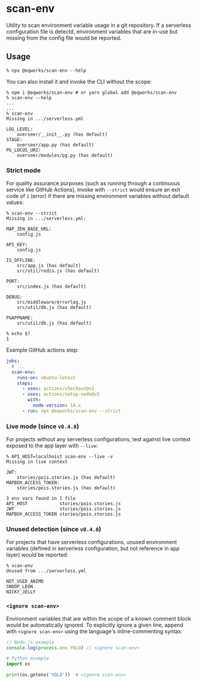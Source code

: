 # scan-env

Utility to scan environment variable usage in a git repository. If a serverless configuration file is detectd, environment variables that are in-use but missing from the config file would be reported.

## Usage

```shell
% npx @eqworks/scan-env --help
```

You can also install it and invoke the CLI without the scope:

```shell
% npm i @eqworks/scan-env # or yarn global add @eqworks/scan-env
% scan-env --help
...
...
% scan-env
Missing in .../serverless.yml

LOG_LEVEL:
	overseer/__init__.py (has default)
STAGE:
	overseer/app.py (has default)
PG_LOCUS_URI:
	overseer/modules/pg.py (has default)
```

### Strict mode

For quality assurance purposes (such as running through a continuous service like GitHub Actions), invoke with `--strict` would ensure an exit code of `1` (error) if there are missing environment variables without default values:

```shell
% scan-env --strict
Missing in .../serverless.yml:

MAP_ZEN_BASE_URL:
	config.js

API_KEY:
	config.js

IS_OFFLINE:
	src/app.js (has default)
	src/util/redis.js (has default)

PORT:
	src/index.js (has default)

DEBUG:
	src/middleware/errorlog.js
	src/util/db.js (has default)

PGAPPNAME:
	src/util/db.js (has default)

% echo $?
1
```

Example GitHub actions step:

```yaml
jobs:
  # ...
  scan-env:
    runs-on: ubuntu-latest
    steps:
      - uses: actions/checkout@v2
      - uses: actions/setup-node@v2
        with:
          node-version: 14.x
      - run: npx @eqworks/scan-env --strict
```

### Live mode (since `v0.4.0`)

For projects without any serverless configurations, test against live context exposed to the app layer with `--live`:

```shell
% API_HOST=localhoist scan-env --live -v
Missing in live context

JWT:
	stories/pois.stories.js (has default)
MAPBOX_ACCESS_TOKEN:
	stories/pois.stories.js (has default)

3 env vars found in 1 file
API_HOST            stories/pois.stories.js
JWT                 stories/pois.stories.js
MAPBOX_ACCESS_TOKEN stories/pois.stories.js
```

### Unused detection (since `v0.4.0`)

For projects that have serverless configurations, unused environment variables (defined in serverless configuration, but not reference in app layer) would be reported:

```shell
% scan-env
Unused from .../serverless.yml

NOT_USED_ANIMO
SNOOP_LEON
NICKY_JELLY
```

### `<ignore scan-env>`

Environment variables that are within the scope of a known comment block would be automatically ignored. To explicitly ignore a given line, append with `<ignore scan-env>` using the language's inline-commenting syntax:

```js
// Node.js example
console.log(process.env.YOLO) // <ignore scan-env>
```

```python
# Python example
import os

print(os.getenv('YOLO'))  # <ignore scan-env>
```
